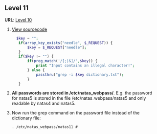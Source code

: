 ## Level 11

**URL**: [Level 10](http://natas10.natas.labs.overthewire.org/)

 1. [View sourcecode](http://natas10.natas.labs.overthewire.org/index-source.html)
	 ``` php
	   $key = "";  
		if(array_key_exists("needle", $_REQUEST)) {  
			$key = $_REQUEST["needle"];  
		}  
		if($key != "") {  
			if(preg_match('/[;|&]/',$key)) {  
				print "Input contains an illegal character!";  
			} else {  
				passthru("grep -i $key dictionary.txt");  
			}
		}
	```
	
 2. **All passwords are stored in /etc/natas_webpass/**. E.g. the password for natas5 is stored in the file /etc/natas_webpass/natas5 and only readable by natas4 and natas5.
 3. Now run the grep command on the password file instead of the dictionary file:
	```
	. /etc/natas_webpass/natas11 #
	```

